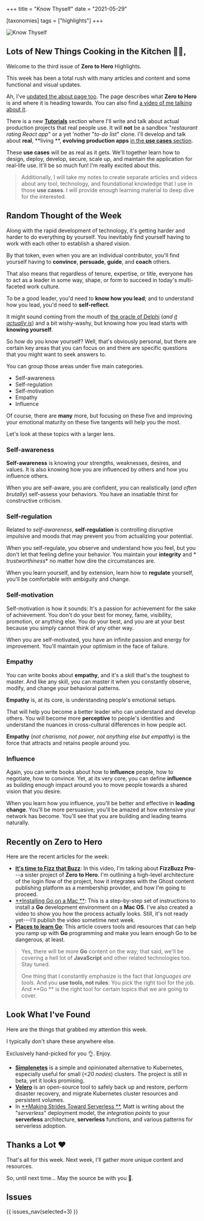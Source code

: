 +++
title = "Know Thyself"
date = "2021-05-29"

[taxonomies]
tags = ["highlights"]
+++

![Know Thyself](/images/size/w1200/2024/03/Volkan_zelik_introspection_fff39537-a2d6-468a-95c1-b1c1994c7c59.png)

## Lots of New Things Cooking in the Kitchen 👩‍🍳,

Welcome to the third issue of **Zero to Hero** Highlights.

This week has been a total rush with many articles and content and some
functional and visual updates.

Ah, I've [updated the about page too](https://www.zerotohero.dev/about/). The
page describes what **Zero to Hero** is and where it is heading towards. You can
also
find [a video of me talking about it](https://vimeo.com/v0lkan/zero-to-hero).

There is a new [**Tutorials**](@/_index.md) section where I'll write and talk about actual 
production projects that real people use. It will **not** be a sandbox 
"*restaurant rating React app*" or a yet 'nother "*to-do list*" clone. 
I'll develop and talk about **real**, **living **, **evolving** **production 
apps** [in the **use cases** section](@/_index.md).

These **use cases** will be as real as it gets. We'll together learn how to
design, deploy, develop, secure, scale up, and maintain the application for
real-life use. It'll be so much fun! I'm really excited about this.

> Additionally, I will take my notes to create separate articles and videos
> about any tool, technology, and foundational knowledge that I use in those **use
cases**. I will provide enough learning material to deep dive for the
> interested.

Random Thought of the Week
-------------------------------

Along with the rapid development of technology, it's getting harder and harder
to do everything by yourself. You inevitably find yourself having to work with
each other to establish a shared vision.

By that token, even when you are an individual contributor, you'll find yourself
having to **convince**, **persuade**, **guide**, and **coach** others.

That also means that regardless of tenure, expertise, or title, everyone has to
act as a leader in some way, shape, or form to succeed in today's multi-faceted
work culture.

To be a good leader, you'd need to **know how you lead**; and to understand how
you lead, you'd need to **self-reflect**.

It might sound coming from the mouth
of [the oracle of Delphi](https://en.wikipedia.org/wiki/Pythia) (_and_ [_it
actually is_](https://en.wikipedia.org/wiki/Know_thyself)) and a bit
wishy-washy, but knowing how you lead starts with **knowing yourself**.

So how do you know yourself? Well, that's obviously personal, but there are
certain key areas that you can focus on and there are specific questions that
you might want to seek answers to.

You can group those areas under five main categories.

* Self-awareness
* Self-regulation
* Self-motivation
* Empathy
* Influence

Of course, there are **many** more, but focusing on these five and improving
your emotional maturity on these five tangents will help you the most.

Let's look at these topics with a larger lens.

### Self-awareness

**Self-awareness** is knowing your strengths, weaknesses, desires, and values.
It is also knowing how you are influenced by others and how you influence
others.

When you are self-aware, you are confident, you can realistically (_and often
brutally_) self-assess your behaviors. You have an insatiable thirst for
constructive criticism.

### Self-regulation

Related to _self-awareness_, **self-regulation** is controlling disruptive
impulsive and moods that may prevent you from actualizing your potential.

When you self-regulate, you observe and understand how you feel, but you don't
let that feeling define your behavior. You maintain your **integrity** and *
*trustworthiness** no matter how dire the circumstances are.

When you learn yourself, and by extension, learn how to **regulate** yourself,
you'll be comfortable with ambiguity and change.

### Self-motivation

Self-motivation is how it sounds: It's a passion for achievement for the sake of
achievement. You don't do your best for money, fame, visibility, promotion, or
anything else. You do your best, and you are at your best because you simply
cannot think of any other way.

When you are self-motivated, you have an infinite passion and energy for
improvement. You'll maintain your optimism in the face of failure.

### Empathy

You can write books about **empathy**, and it's a skill that's the toughest to
master. And like any skill, you can master it when you constantly observe,
modify, and change your behavioral patterns.

**Empathy** is, at its core, is understanding people's emotional setups.

That will help you become a better leader who can understand and develop others.
You will become more **perceptive** to people's identities and understand the
nuances in cross-cultural differences in how people act.

**Empathy** (_not charisma, not power, not anything else but empathy_) is the
force that attracts and retains people around you.

### Influence

Again, you can write books about how to **influence** people, how to negotiate,
how to convince. Yet, at its very core, you can define **influence** as building
enough impact around you to move people towards a shared vision that you desire.

When you learn how you influence, you'll be better and effective in **leading
change**. You'll be more persuasive; you'll be amazed at how extensive your
network has become. You'll see that you are building and leading teams
naturally.

## Recently on **Zero to Hero**

Here are the recent articles for the week:

* [**It's time to Fizz that Buzz**](https://www.zerotohero.dev/fizz-that-buzz/):
  In this video, I'm talking about **FizzBuzz Pro**---a sister project of **Zero
  to Hero**. I'm outlining a high-level architecture of the login flow of the
  project, how it integrates with the Ghost content publishing platform as a
  membership provider, and how I'm going to proceed.
* [**Installing Go on a Mac
  **](https://www.zerotohero.dev/installing-go-on-a-mac/): This is a
  step-by-step set of instructions to install a **Go** development environment
  on a **Mac OS**. I've also created a video to show you how the process
  actually looks. Still, it's not ready yet---I'll publish the video sometime
  next week.
* [**Places to learn Go**](https://www.zerotohero.dev/learn-go/): This article
  covers tools and resources that can help you ramp up with **Go** programming
  and make you learn enough Go to be dangerous, at least.

> Yes, there will be more **Go** content on the way; that said, we'll be
> covering a hell lot of **JavaScript** and other related technologies too. Stay
> tuned.
>
> One thing that I constantly emphasize is the fact that _languages are tools_.
> And you **use tools, not rules**: You pick the right tool for the job. And **Go
** is the right tool for certain topics that we are going to cover.

## Look What I've Found

Here are the things that grabbed my attention this week.

I typically don't share these anywhere else.

Exclusively hand-picked for you 👌. Enjoy.

* [**Simplenetes**](https://github.com/simplenetes-io/simplenetes) is a simple
  and opinionated alternative to Kubernetes, especially useful for small (_<20
  nodes_) clusters. The project is still in beta, yet it looks promising.
* [**Velero**](https://velero.io/) is an open-source tool to safely back up and
  restore, perform disaster recovery, and migrate Kubernetes cluster resources
  and persistent volumes.
* In [**Making Strides Toward Serverless
  **](https://medium.com/draftkings-engineering/making-strides-toward-serverless-eb959d75d029),
  Matt is writing about the "_serverless_" deployment model, the _integration
  points_ to your **serverless** architecture, **serverless** functions, and
  various patterns for serverless adoption.

## Thanks a Lot ❤️

That's all for this week. Next week, I'll gather more unique content and
resources.

So, until next time... May the source be with you 🦄.

## Issues

{{ issues_nav(selected=3) }}